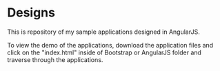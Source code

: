 # Designs
This is repository of my sample applications designed in AngularJS.

To view the demo of the applications, download the application files and click on the "index.html" inside of Bootstrap or AngularJS folder and traverse through the applications.


